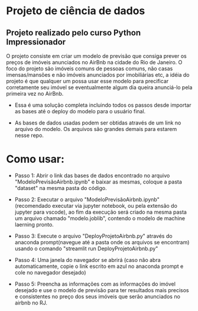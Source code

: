 # Projeto de ciência de dados
## Projeto realizado pelo curso Python Impressionador

O projeto consiste em criar um modelo de previsão que consiga prever os preços de imóveis anunciados no AirBnb na cidade do Rio de Janeiro.
O foco do projeto são imóveis comuns de pessoas comuns, não casas imensas/mansões e não imóveis anunciados por imobiliárias etc, a idéia do projeto é que qualquer um possa usar esse modelo para precificar corretamente seu imóvel se eventualmente algum dia queira anunciá-lo pela primeira vez no AirBnb.

- Essa é uma solução completa incluindo todos os passos desde importar as bases até o deploy do modelo para o usuário final.

- As bases de dados usadas podem ser obtidas através de um link no arquivo do modelo. Os arquivos são grandes demais para estarem nesse repo.
 
# Como usar:
- Passo 1:
Abrir o link das bases de dados encontrado no arquivo "ModeloPrevisãoAirbnb.ipynb" e baixar as mesmas, coloque a pasta "dataset" na mesma pasta do código.

- Passo 2:
Executar o arquivo "ModeloPrevisãoAirbnb.ipynb" (recomendado executar via jupyter notebook, ou pela extensão do jupyter para vscode), ao fim da execução será criado na mesma pasta um arquivo chamado "modelo.joblib", contendo o modelo de machine laerning pronto.

- Passo 3:
Execute o arquivo "DeployProjetoAirbnb.py" através do anaconda prompt(navegue até a pasta onde os arquivos se encontram) usando o comando "streamlit run DeployProjetoAirbnb.py"

- Passo 4:
Uma janela do navegador se abrirá (caso não abra automaticamente, copie o link escrito em azul no anaconda prompt e cole no navegador desejado)

- Passo 5:
Preencha as informações com as informações do imóvel desejado e use o modelo de previsão para ter resultados mais precisos e consistentes no preço dos seus imóveis que serão anunciados no airbnb no RJ.
